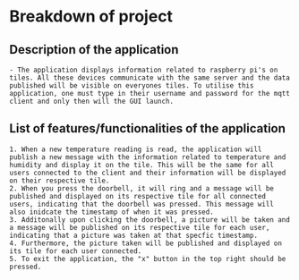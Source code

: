 # Breakdown of project

## Description of the application
    - The application displays information related to raspberry pi's on tiles. All these devices communicate with the same server and the data published will be visible on everyones tiles. To utilise this application, one must type in their username and password for the mqtt client and only then will the GUI launch.

## List of features/functionalities of the application
    1. When a new temperature reading is read, the application will publish a new message with the information related to temperature and humidity and display it on the tile. This will be the same for all users connected to the client and their information will be displayed on their respective tile.
    2. When you press the doorbell, it will ring and a message will be published and displayed on its respective tile for all connected users, indicating that the doorbell was pressed. This message will also inidcate the timestamp of when it was pressed.
    3. Additonally upon clicking the doorbell, a picture will be taken and a message will be published on its respective tile for each user, indicating that a picture was taken at that specfic timestamp.
    4. Furthermore, the picture taken will be published and displayed on its tile for each user connected.
    5. To exit the application, the "x" button in the top right should be pressed.

